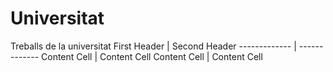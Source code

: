 # Universitat
Treballs de la universitat
First Header  | Second Header
------------- | -------------
Content Cell  | Content Cell
Content Cell  | Content Cell
